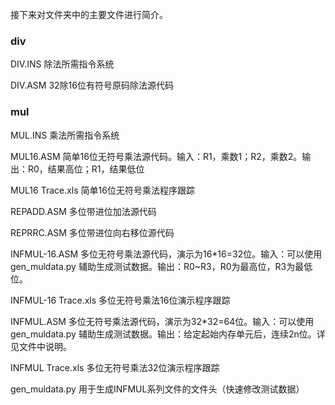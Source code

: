 接下来对文件夹中的主要文件进行简介。

### div

DIV.INS 除法所需指令系统

DIV.ASM 32除16位有符号原码除法源代码



### mul

MUL.INS 乘法所需指令系统



MUL16.ASM 简单16位无符号乘法源代码。输入：R1，乘数1；R2，乘数2。输出：R0，结果高位；R1，结果低位

MUL16 Trace.xls 简单16位无符号乘法程序跟踪



REPADD.ASM 多位带进位加法源代码

REPRRC.ASM 多位带进位向右移位源代码



INFMUL-16.ASM 多位无符号乘法源代码，演示为16*16=32位。输入：可以使用gen_muldata.py 辅助生成测试数据。输出：R0~R3，R0为最高位，R3为最低位。

INFMUL-16 Trace.xls 多位无符号乘法16位演示程序跟踪



INFMUL.ASM 多位无符号乘法源代码，演示为32*32=64位。输入：可以使用gen_muldata.py 辅助生成测试数据。输出：给定起始内存单元后，连续2n位。详见文件中说明。

INFMUL Trace.xls 多位无符号乘法32位演示程序跟踪



gen_muldata.py 用于生成INFMUL系列文件的文件头（快速修改测试数据）

